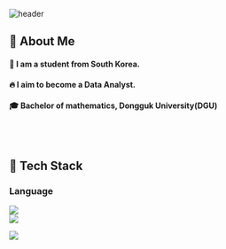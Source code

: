 <div>

  <!--Header-->
  ![header](https://capsule-render.vercel.app/api?type=Venom&height=300&section=header&text=Nice%20to%20meet%20you%20%F0%9F%A4%97)
</div>

<div>
  <!--Body-->
  
  ## 👀 About Me
  #### :raising_hand: I am a student from South Korea.<br/>
  #### :fire: I aim to become a Data Analyst.<br/>
  #### :mortar_board: Bachelor of mathematics, Dongguk University(DGU)
  <br/>
  <br/>

  ## 🧱 Tech Stack
  ### Language
  <!--Python-->
  <img src="https://img.shields.io/badge/Python-3776AB?style=flat-square&logo=Python&logoColor=white"/><br/>
  <img src="https://img.shields.io/badge/Python-2E3192.svg?style=for-the-badge&logo=Python&logoColor=white" />
  <!--MySQL-->
  <img src="https://img.shields.io/badge/MySQL-4479A1?style=flat-square&logo=MySQL&logoColor=white"/>

</div>

<!--
**Jeronimo6344/Jeronimo6344** is a ✨ _special_ ✨ repository because its `README.md` (this file) appears on your GitHub profile.

Here are some ideas to get you started:
- Hi there 👋
- 🔭 I’m currently working on ...
- 🌱 I’m currently learning ...
- 👯 I’m looking to collaborate on ...
- 🤔 I’m looking for help with ...
- 💬 Ask me about ...
- 📫 How to reach me: ...
- 😄 Pronouns: ...
- ⚡ Fun fact: ...
-->
